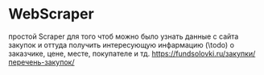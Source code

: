 # WebScraper
простой Scraper для того чтоб можно было узнать данные с сайта закупок 
и оттуда получить интересующую инфармацию (\\todo) о заказчике, цене, месте, покупателе и тд.
https://fundsolovki.ru/закупки/перечень-закупок/
